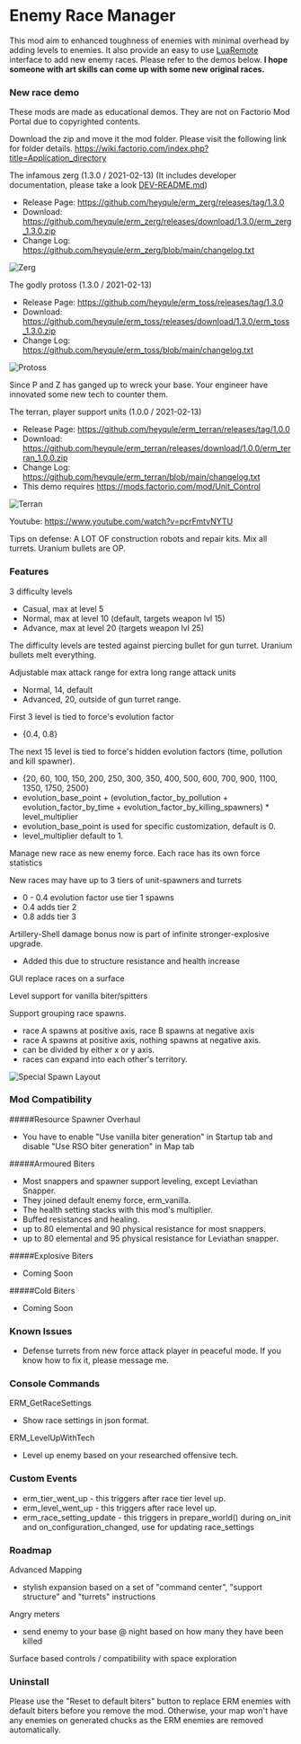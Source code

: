 # Enemy Race Manager
This mod aim to enhanced toughness of enemies with minimal overhead by adding levels to enemies. 
It also provide an easy to use [LuaRemote](https://lua-api.factorio.com/latest/LuaRemote.html) interface to add new enemy races. Please refer to the demos below.
**I hope someone with art skills can come up with some new original races.**

### New race demo
These mods are made as educational demos. They are not on Factorio Mod Portal due to copyrighted contents.

Download the zip and move it the mod folder. Please visit the following link for folder details.  https://wiki.factorio.com/index.php?title=Application_directory

The infamous zerg (1.3.0 / 2021-02-13) (It includes developer documentation, please take a look [DEV-README.md](https://github.com/heyqule/erm_zerg/blob/main/DEV-README.md))

* Release Page: https://github.com/heyqule/erm_zerg/releases/tag/1.3.0
* Download: https://github.com/heyqule/erm_zerg/releases/download/1.3.0/erm_zerg_1.3.0.zip
* Change Log: https://github.com/heyqule/erm_zerg/blob/main/changelog.txt

![Zerg](https://mods-data.factorio.com/assets/29e5f87b5fa05edefc8ac6d4a9d9ebc9aaa4addc.png "Zerg")

The godly protoss (1.3.0 / 2021-02-13)

* Release Page: https://github.com/heyqule/erm_toss/releases/tag/1.3.0
* Download: https://github.com/heyqule/erm_toss/releases/download/1.3.0/erm_toss_1.3.0.zip
* Change Log: https://github.com/heyqule/erm_toss/blob/main/changelog.txt

![Protoss](https://mods-data.factorio.com/assets/45b1471ea6121089d4163aa08157dd5292b9873f.png "Protoss")

Since P and Z has ganged up to wreck your base. Your engineer have innovated some new tech to counter them.

The terran, player support units (1.0.0 / 2021-02-13)

* Release Page: https://github.com/heyqule/erm_terran/releases/tag/1.0.0
* Download: https://github.com/heyqule/erm_terran/releases/download/1.0.0/erm_terran_1.0.0.zip
* Change Log: https://github.com/heyqule/erm_terran/blob/main/changelog.txt
* This demo requires https://mods.factorio.com/mod/Unit_Control

![Terran](https://mods-data.factorio.com/assets/697dc6bfcebe21989475ff15f83abbfddb7d98c0.png "Terran")

Youtube: https://www.youtube.com/watch?v=pcrFmtvNYTU 

Tips on defense: A LOT OF construction robots and repair kits. Mix all turrets. Uranium bullets are OP. 

### Features
3 difficulty levels 
  * Casual, max at level 5
  * Normal, max at level 10 (default, targets weapon lvl 15) 
  * Advance, max at level 20 (targets weapon lvl 25)

The difficulty levels are tested against piercing bullet for gun turret.  Uranium bullets melt everything. 

Adjustable max attack range for extra long range attack units
  * Normal, 14, default
  * Advanced, 20, outside of gun turret range. 

First 3 level is tied to force's evolution factor
  * {0.4, 0.8}

The next 15 level is tied to force's hidden evolution factors (time, pollution and kill spawner).
  * {20, 60, 100, 150, 200, 250, 300, 350, 400, 500, 600, 700, 900, 1100, 1350, 1750, 2500}
  * evolution_base_point + (evolution_factor_by_pollution + evolution_factor_by_time + evolution_factor_by_killing_spawners) * level_multiplier
  * evolution_base_point is used for specific customization, default is 0.
  * level_multiplier default to 1.

Manage new race as new enemy force.  Each race has its own force statistics

New races may have up to 3 tiers of unit-spawners and turrets
  * 0 - 0.4 evolution factor use tier 1 spawns
  * 0.4 adds tier 2
  * 0.8 adds tier 3

Artillery-Shell damage bonus now is part of infinite stronger-explosive upgrade.  
  * Added this due to structure resistance and health increase

GUI replace races on a surface

Level support for vanilla biter/spitters

Support grouping race spawns.    
  * race A spawns at positive axis, race B spawns at negative axis
  * race A spawns at positive axis, nothing spawns at negative axis.  
  * can be divided by either x or y axis.
  * races can expand into each other's territory.

![Special Spawn Layout](https://mods-data.factorio.com/assets/fe75ade7bf1ee69b37d6a4201e766239cde7bd15.png "Special Spawn Layout")

### Mod Compatibility

#####Resource Spawner Overhaul 
- You have to enable "Use vanilla biter generation" in Startup tab and disable "Use RSO biter generation" in Map tab

#####Armoured Biters
- Most snappers and spawner support leveling, except Leviathan Snapper. 
- They joined default enemy force, erm_vanilla.  
- The health setting stacks with this mod's multiplier.
- Buffed resistances and healing.
- up to 80 elemental and 90 physical resistance for most snappers.
- up to 80 elemental and 95 physical resistance for Leviathan snapper.

#####Explosive Biters
- Coming Soon

#####Cold Biters
- Coming Soon


### Known Issues
* Defense turrets from new force attack player in peaceful mode. If you know how to fix it, please message me.

### Console Commands
ERM_GetRaceSettings
  * Show race settings in json format.

ERM_LevelUpWithTech
  * Level up enemy based on your researched offensive tech.

### Custom Events
- erm_tier_went_up - this triggers after race tier level up.
- erm_level_went_up - this triggers after race level up.
- erm_race_setting_update - this triggers in prepare_world() during on_init and on_configuration_changed, use for updating race_settings

### Roadmap
Advanced Mapping
  * stylish expansion based on a set of "command center", "support structure" and "turrets" instructions

Angry meters
  * send enemy to your base @ night based on how many they have been killed

Surface based controls / compatibility with space exploration

### Uninstall
Please use the "Reset to default biters" button to replace ERM enemies with default biters before you remove the mod.  Otherwise, your map won't have any enemies on generated chucks as the ERM enemies are removed automatically.